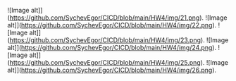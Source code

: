 
![Image alt]](https://github.com/SychevEgor/CICD/blob/main/HW4/img/21.png).
![Image alt]](https://github.com/SychevEgor/CICD/blob/main/HW4/img/22.png).
![Image alt]](https://github.com/SychevEgor/CICD/blob/main/HW4/img/23.png).
![Image alt]](https://github.com/SychevEgor/CICD/blob/main/HW4/img/24.png).
![Image alt]](https://github.com/SychevEgor/CICD/blob/main/HW4/img/25.png).
![Image alt]](https://github.com/SychevEgor/CICD/blob/main/HW4/img/26.png).
